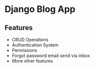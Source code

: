 # Django Blog App

## Features
- CRUD Operations
- Authentication System
- Permissions
- Forgot password email send via inbox
- More other features